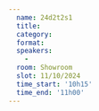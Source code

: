 ```yaml
---
  name: 24d2t2s1
  title: 
  category: 
  format: 
  speakers: 
    - 
  room: Showroom
  slot: 11/10/2024
  time_start: '10h15'
  time_end: '11h00'
---
```

